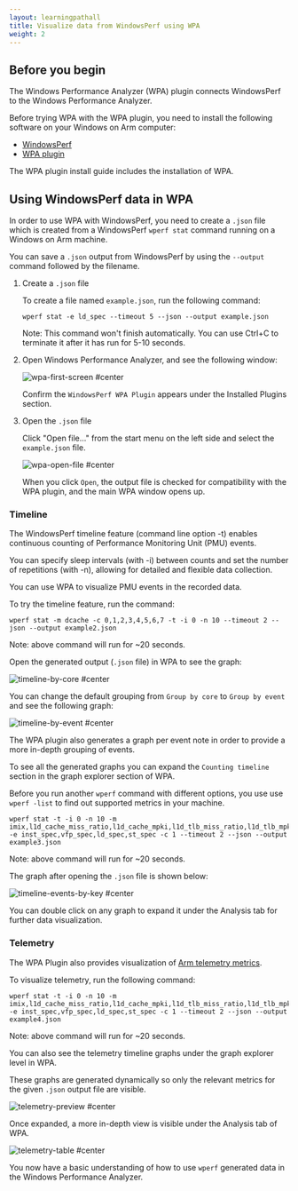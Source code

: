 ```yaml
---
layout: learningpathall
title: Visualize data from WindowsPerf using WPA
weight: 2
---
```


## Before you begin

The Windows Performance Analyzer (WPA) plugin connects WindowsPerf to the Windows Performance Analyzer. 

Before trying WPA with the WPA plugin, you need to install the following software on your Windows on Arm computer:

- [WindowsPerf](/install-guides/wperf/)
- [WPA plugin](/install-guides/windows-perf-wpa-plugin/)

The WPA plugin install guide includes the installation of WPA.

## Using WindowsPerf data in WPA 

In order to use WPA with WindowsPerf, you need to create a `.json` file which is created from a WindowsPerf `wperf stat` command running on a Windows on Arm machine.

You can save a `.json` output from WindowsPerf by using the `--output` command followed by the filename.

1. Create a `.json` file

    To create a file named `example.json`, run the following command:

    ```console
    wperf stat -e ld_spec --timeout 5 --json --output example.json
    ```
    Note: This command won't finish automatically. You can use Ctrl+C to terminate it after it has run for 5-10 seconds.

2. Open Windows Performance Analyzer, and see the following window:

    ![wpa-first-screen #center](figures/wpa-first-screen.png)

    Confirm the `WindowsPerf WPA Plugin` appears under the Installed Plugins section. 

3. Open the `.json` file

    Click "Open file..." from the start menu on the left side and select the `example.json` file.

    ![wpa-open-file #center](figures/wpa-open-file.png)

    When you click `Open`, the output file is checked for compatibility with the WPA plugin, and the main WPA window opens up.

### Timeline

The WindowsPerf timeline feature (command line option -t) enables continuous counting of Performance Monitoring Unit (PMU) events.

You can specify sleep intervals (with -i) between counts and set the number of repetitions (with -n), allowing for detailed and flexible data collection.

You can use WPA to visualize PMU events in the recorded data. 

To try the timeline feature, run the command:

```command 
wperf stat -m dcache -c 0,1,2,3,4,5,6,7 -t -i 0 -n 10 --timeout 2 --json --output example2.json
```

Note: above command will run for ~20 seconds.

Open the generated output (`.json` file) in WPA to see the graph:

![timeline-by-core #center](figures/timeline-by-core.png)

You can change the default grouping from `Group by core` to `Group by event` and see the following graph:

![timeline-by-event #center](figures/timeline-by-event.png)

The WPA plugin also generates a graph per event note in order to provide a more in-depth grouping of events. 

To see all the generated graphs you can expand the `Counting timeline` section in the graph explorer section of WPA.

Before you run another `wperf` command with different options, you use use `wperf -list` to find out supported metrics in your machine.

```console 
wperf stat -t -i 0 -n 10 -m imix,l1d_cache_miss_ratio,l1d_cache_mpki,l1d_tlb_miss_ratio,l1d_tlb_mpki -e inst_spec,vfp_spec,ld_spec,st_spec -c 1 --timeout 2 --json --output example3.json
```

Note: above command will run for ~20 seconds.

The graph after opening the `.json` file is shown below:

![timeline-events-by-key #center](figures/timeline-events-by-key.png)

You can double click on any graph to expand it under the Analysis tab for further data visualization. 

### Telemetry

The WPA Plugin also provides visualization of [Arm telemetry metrics](https://developer.arm.com/documentation/109542/0100/About-Arm-CPU-Telemetry-Solution).

To visualize telemetry, run the following command:

```console 
wperf stat -t -i 0 -n 10 -m imix,l1d_cache_miss_ratio,l1d_cache_mpki,l1d_tlb_miss_ratio,l1d_tlb_mpki -e inst_spec,vfp_spec,ld_spec,st_spec -c 1 --timeout 2 --json --output example4.json
```

Note: above command will run for ~20 seconds.

You can also see the telemetry timeline graphs under the graph explorer level in WPA. 

These graphs are generated dynamically so only the relevant metrics for the given `.json` output file are visible.

![telemetry-preview #center](figures/telemetry-preview.png)

Once expanded, a more in-depth view is visible under the Analysis tab of WPA.

![telemetry-table #center](figures/telemetry-table.png)

You now have a basic understanding of how to use `wperf` generated data in the Windows Performance Analyzer.
